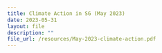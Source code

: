 ```yaml
---
title: Climate Action in SG (May 2023)
date: 2023-05-31
layout: file
description: ""
file_url: /resources/May-2023-climate-action.pdf 
---
```

